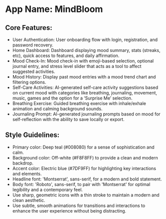 # **App Name**: MindBloom

## Core Features:

- User Authentication: User onboarding flow with login, registration, and password recovery.
- Home Dashboard: Dashboard displaying mood summary, stats (streaks, etc), quick access to features, and daily affirmation.
- Mood Check-In: Mood check-in with emoji-based selection, optional journal entry, and stress level slider that acts as a tool to affect suggested activities.
- Mood History: Display past mood entries with a mood trend chart and filtering options.
- Self-Care Activities: AI-generated self-care activity suggestions based on current mood with categories like breathing, journaling, movement, music, games and the option for a ‘Surprise Me’ selection.
- Breathing Exercise: Guided breathing exercise with inhale/exhale animation and calming background sounds.
- Journaling Prompt: AI-generated journaling prompts based on mood for self-reflection with the ability to save locally or export.

## Style Guidelines:

- Primary color: Deep teal (#008080) for a sense of sophistication and calm.
- Background color: Off-white (#F8F8FF) to provide a clean and modern backdrop.
- Accent color: Electric blue (#7DF9FF) for highlighting key interactions and elements.
- Headline font: 'Montserrat', sans-serif, for a modern and bold statement.
- Body font: 'Roboto', sans-serif, to pair with 'Montserrat' for optimal legibility and a contemporary feel.
- Use sharp, geometric icons with a thin stroke to maintain a modern and clean aesthetic.
- Use subtle, smooth animations for transitions and interactions to enhance the user experience without being distracting.